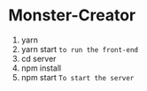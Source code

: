 # Monster-Creator

1. yarn 
2. yarn start ```to run the front-end```
3. cd server
4. npm install
5. npm start ```To start the server```
